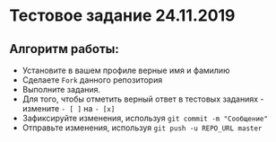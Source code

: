 # Тестовое задание 24.11.2019

## Алгоритм работы:
- Установите в вашем профиле верные имя и фамилию
- Сделаете `Fork` данного репозитория
- Выполните задания. 
- Для того, чтобы отметить верный ответ в тестовых заданиях - измените `- [ ]` на `- [x]`
- Зафиксируйте изменения, используя `git commit -m "Сообщение"`
- Отправьте изменения, используя `git push -u REPO_URL master`
